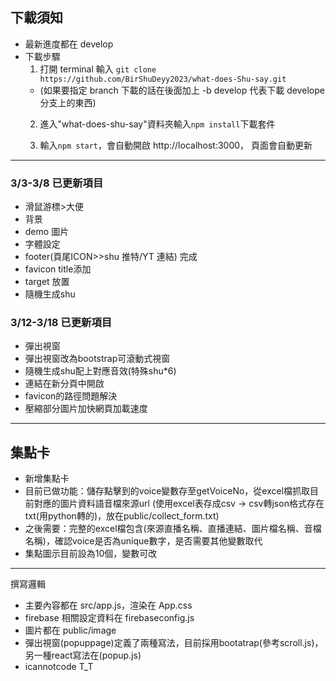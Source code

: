 ## 下載須知

- 最新進度都在 develop
- 下載步驟
  1. 打開 terminal 輸入 `git clone https://github.com/BirShuDeyy2023/what-does-Shu-say.git `
  - (如果要指定 branch 下載的話在後面加上 -b develop 代表下載 develope 分支上的東西)
  2. 進入"what-does-shu-say"資料夾輸入`npm install`下載套件

  3. 輸入`npm start`，會自動開啟 http://localhost:3000， 頁面會自動更新

---

### 3/3-3/8 已更新項目

- 滑鼠游標>大便
- 背景
- demo 圖片
- 字體設定
- footer(頁尾ICON>>shu 推特/YT 連結) 完成
- favicon title添加
- target 放置
- 隨機生成shu

### 3/12-3/18 已更新項目
- 彈出視窗
- 彈出視窗改為bootstrap可滾動式視窗
- 隨機生成shu配上對應音效(特殊shu*6)
- 連結在新分頁中開啟
- favicon的路徑問題解決
- 壓縮部分圖片加快網頁加載速度
---


## 集點卡
- 新增集點卡
- 目前已做功能：儲存點擊到的voice變數存至getVoiceNo，從excel檔抓取目前對應的圖片資料語音檔來源url (使用excel表存成csv -> csv轉json格式存在txt(用python轉的)，放在public/collect_form.txt)
- 之後需要：完整的excel檔包含(來源直播名稱、直播連結、圖片檔名稱、音檔名稱)，確認voice是否為unique數字，是否需要其他變數取代
- 集點圖示目前設為10個，變數可改

---
撰寫邏輯

- 主要內容都在 src/app.js，渲染在 App.css
- firebase 相關設定資料在 firebaseconfig.js
- 圖片都在 public/image
- 彈出視窗(popuppage)定義了兩種寫法，目前採用bootatrap(參考scroll.js)，另一種react寫法在(popup.js)
- icannotcode T_T
